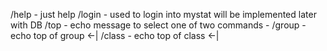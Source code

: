 /help - just help
/login - used to login into mystat will be implemented later with DB
/top - echo message to select one of two commands -
/group - echo top of group                      <-|
/class - echo top of class                      <-|                  
